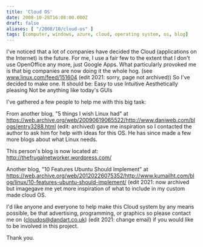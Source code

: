 ```yaml
---
title: 'Cloud OS'
date: 2008-10-28T16:08:00.000Z
draft: false
aliases: [ "/2008/10/cloud-os" ]
tags: [computer, windows, azure, cloud, operating system, os, blog]
---
```


I've noticed that a lot of companies have decided the Cloud (applications on the Internet) is the future. For me, I use a fair few to the extent that I don't use OpenOffice any more, just Google Apps. What particularly provoked me is that big companies are now doing it the whole hog. (see www.linux.com/feed/151604 (edit 2021: sorry, page not archived)) So I've decided to make one.
It should be:
Easy to use
Intuitive
Aesthetically pleasing
Not be anything like today's GUIs

I've gathered a few people to help me with this big task:

From another blog, "5 things I wish Linux had" at https://web.archive.org/web/20090619065522/http://www.daniweb.com/blogs/entry3288.html (edit: archived) gave me inspiration so I contacted the author to ask him for help with ideas for this OS. He has since made a few more blogs about what Linux needs.

This person's blog is now located at: http://thefrugalnetworker.wordpress.com/

Another blog, "10 Features Ubuntu Should Implement" at https://web.archive.org/web/20120226075352/http://www.kumailht.com/blog/linux/10-features-ubuntu-should-implement/ (edit 2021: now archived but imagegave me yet more inspiration of what to include in my custom made cloud OS.

I'd like anyone and everyone to help make this Cloud system by any means possible, be that advertising, programming, or graphics so please contact me on (cloudos@dandart.co.uk) (edit 2021: change email) if you would like to be involved in this project.

Thank you.